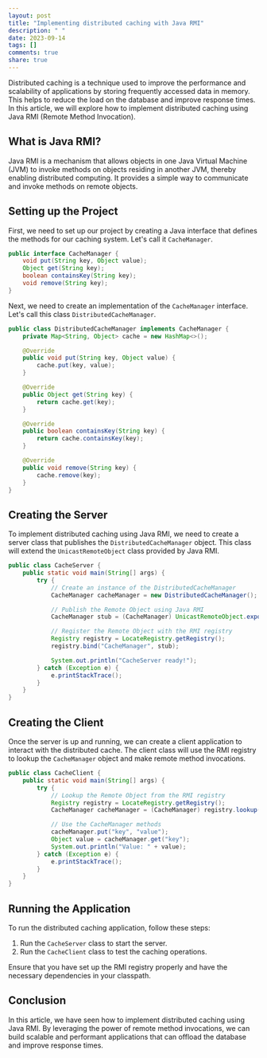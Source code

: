 ```yaml
---
layout: post
title: "Implementing distributed caching with Java RMI"
description: " "
date: 2023-09-14
tags: []
comments: true
share: true
---
```


Distributed caching is a technique used to improve the performance and scalability of applications by storing frequently accessed data in memory. This helps to reduce the load on the database and improve response times. In this article, we will explore how to implement distributed caching using Java RMI (Remote Method Invocation).

## What is Java RMI?

Java RMI is a mechanism that allows objects in one Java Virtual Machine (JVM) to invoke methods on objects residing in another JVM, thereby enabling distributed computing. It provides a simple way to communicate and invoke methods on remote objects.

## Setting up the Project

First, we need to set up our project by creating a Java interface that defines the methods for our caching system. Let's call it `CacheManager`.

```java
public interface CacheManager {
    void put(String key, Object value);
    Object get(String key);
    boolean containsKey(String key);
    void remove(String key);
}
```

Next, we need to create an implementation of the `CacheManager` interface. Let's call this class `DistributedCacheManager`.

```java
public class DistributedCacheManager implements CacheManager {
    private Map<String, Object> cache = new HashMap<>();

    @Override
    public void put(String key, Object value) {
        cache.put(key, value);
    }

    @Override
    public Object get(String key) {
        return cache.get(key);
    }

    @Override
    public boolean containsKey(String key) {
        return cache.containsKey(key);
    }

    @Override
    public void remove(String key) {
        cache.remove(key);
    }
}
```

## Creating the Server

To implement distributed caching using Java RMI, we need to create a server class that publishes the `DistributedCacheManager` object. This class will extend the `UnicastRemoteObject` class provided by Java RMI.

```java
public class CacheServer {
    public static void main(String[] args) {
        try {
            // Create an instance of the DistributedCacheManager
            CacheManager cacheManager = new DistributedCacheManager();

            // Publish the Remote Object using Java RMI
            CacheManager stub = (CacheManager) UnicastRemoteObject.exportObject(cacheManager, 0);

            // Register the Remote Object with the RMI registry
            Registry registry = LocateRegistry.getRegistry();
            registry.bind("CacheManager", stub);

            System.out.println("CacheServer ready!");
        } catch (Exception e) {
            e.printStackTrace();
        }
    }
}
```

## Creating the Client

Once the server is up and running, we can create a client application to interact with the distributed cache. The client class will use the RMI registry to lookup the `CacheManager` object and make remote method invocations.

```java
public class CacheClient {
    public static void main(String[] args) {
        try {
            // Lookup the Remote Object from the RMI registry
            Registry registry = LocateRegistry.getRegistry();
            CacheManager cacheManager = (CacheManager) registry.lookup("CacheManager");

            // Use the CacheManager methods
            cacheManager.put("key", "value");
            Object value = cacheManager.get("key");
            System.out.println("Value: " + value);
        } catch (Exception e) {
            e.printStackTrace();
        }
    }
}
```

## Running the Application

To run the distributed caching application, follow these steps:

1. Run the `CacheServer` class to start the server.
2. Run the `CacheClient` class to test the caching operations.

Ensure that you have set up the RMI registry properly and have the necessary dependencies in your classpath.

## Conclusion

In this article, we have seen how to implement distributed caching using Java RMI. By leveraging the power of remote method invocations, we can build scalable and performant applications that can offload the database and improve response times.